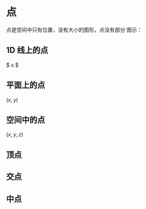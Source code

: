 # 点

点是空间中只有位置，没有大小的图形，点没有部分
图示：

## 1D 线上的点

$ x $

## 平面上的点

$(x, y)$

## 空间中的点

$(x, y, z)$

## 顶点

## 交点

## 中点
